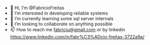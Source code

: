 - 👋 Hi, I’m @FabricioFreitas
- 👀 I’m interested in developing reliable systems
- 🌱 I’m currently learning some sql server internals
- 💞️ I’m looking to collaborate on anything possible
- 📫 How to reach me fabriciu@gmail.com or by linkedin https://www.linkedin.com/in/fabr%C3%ADcio-freitas-3722a9a/

<!---
FabricioFreitas/FabricioFreitas is a ✨ special ✨ repository because its `README.md` (this file) appears on your GitHub profile.
You can click the Preview link to take a look at your changes.
--->
